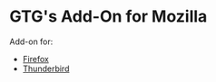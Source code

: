 # GTG's Add-On for Mozilla

Add-on for:

  - [Firefox](https://addons.mozilla.org/en-US/firefox/addon/gtg-task-button/)
  - [Thunderbird](https://addons.mozilla.org/en-US/thunderbird/addon/gtg-task-button/)
